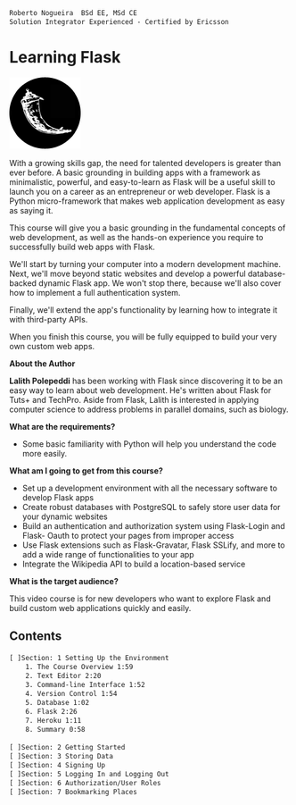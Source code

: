 ```
Roberto Nogueira  BSd EE, MSd CE
Solution Integrator Experienced - Certified by Ericsson
```

# Learning Flask

![ebook_cover](images/flask.png)

With a growing skills gap, the need for talented developers is greater than ever before. A basic grounding in building apps with a framework as minimalistic, powerful, and easy-to-learn as Flask will be a useful skill to launch you on a career as an entrepreneur or web developer. Flask is a Python micro-framework that makes web application development as easy as saying it.

This course will give you a basic grounding in the fundamental concepts of web development, as well as the hands-on experience you require to successfully build web apps with Flask.

We'll start by turning your computer into a modern development machine. Next, we'll move beyond static websites and develop a powerful database-backed dynamic Flask app. We won't stop there, because we'll also cover how to implement a full authentication system.

Finally, we'll extend the app's functionality by learning how to integrate it with third-party APIs.

When you finish this course, you will be fully equipped to build your very own custom web apps.

**About the Author**

**Lalith Polepeddi** has been working with Flask since discovering it to be an easy way to learn about web development. He's written about Flask for Tuts+ and TechPro. Aside from Flask, Lalith is interested in applying computer science to address problems in parallel domains, such as biology.

**What are the requirements?**

* Some basic familiarity with Python will help you understand the code more easily.

**What am I going to get from this course?**

* Set up a development environment with all the necessary software to develop Flask apps
* Create robust databases with PostgreSQL to safely store user data for your dynamic websites
* Build an authentication and authorization system using Flask-Login and Flask- Oauth to protect your pages from improper access
* Use Flask extensions such as Flask-Gravatar, Flask SSLify, and more to add a wide range of functionalities to your app
* Integrate the Wikipedia API to build a location-based service

**What is the target audience?**

This video course is for new developers who want to explore Flask and build custom web applications quickly and easily.

## Contents

```
[ ]Section: 1 Setting Up the Environment
	1. The Course Overview 1:59
	2. Text Editor 2:20
	3. Command-line Interface 1:52
	4. Version Control 1:54
	5. Database 1:02
	6. Flask 2:26
	7. Heroku 1:11
	8. Summary 0:58

[ ]Section: 2 Getting Started
[ ]Section: 3 Storing Data
[ ]Section: 4 Signing Up
[ ]Section: 5 Logging In and Logging Out
[ ]Section: 6 Authorization/User Roles
[ ]Section: 7 Bookmarking Places
```
